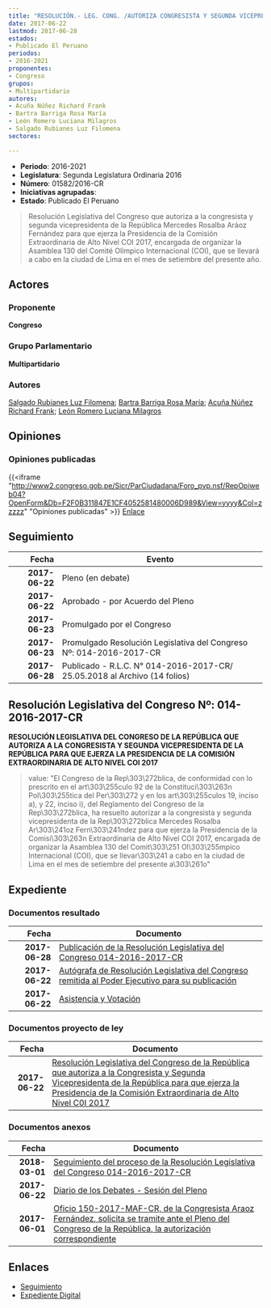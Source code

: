 ```yaml
---
title: "RESOLUCIÓN.- LEG. CONG. /AUTORIZA CONGRESISTA Y SEGUNDA VICEPRESIDENTA DE LA REPÚBLICA MERCEDES ROSALBA ARÁOZ FERNÁNDEZ EJERZA LA PRESIDENCIA DE LA COMISIÓN EXTRAORDINARIA DE ALTO NIVEL COI 2017"
date: 2017-06-22
lastmod: 2017-06-28
estados:
- Publicado El Peruano
periodos:
- 2016-2021
proponentes:
- Congreso
grupos:
- Multipartidario
autores:
- Acuña Núñez Richard Frank
- Bartra Barriga Rosa María
- León Romero Luciana Milagros
- Salgado Rubianes Luz Filomena
sectores:

---
```

- **Periodo**: 2016-2021
- **Legislatura**: Segunda Legislatura Ordinaria 2016
- **Número**: 01582/2016-CR
- **Iniciativas agrupadas**: 
- **Estado**: Publicado El Peruano

> Resolución Legislativa del Congreso que autoriza a la congresista y segunda vicepresidenta de la República Mercedes Rosalba Aráoz Fernández para que ejerza la Presidencia de la Comisión Extraordinaria de Alto Nivel COI 2017, encargada de organizar la Asamblea 130 del Comité Olímpico Internacional (COI), que se llevará a cabo en la ciudad de Lima en el mes de setiembre del presente año.


## Actores

### Proponente

**Congreso**

### Grupo Parlamentario

**Multipartidario**

### Autores

[Salgado Rubianes Luz Filomena](mailto:mailto:lsalgado@congreso.gob.pe); [Bartra Barriga Rosa María](mailto:mailto:rbartra@congreso.gob.pe); [Acuña Núñez Richard Frank](mailto:mailto:racuna@congreso.gob.pe); [León Romero Luciana Milagros](mailto:mailto:lleon@congreso.gob.pe)

## Opiniones

### Opiniones publicadas

{{<iframe "http://www2.congreso.gob.pe/Sicr/ParCiudadana/Foro_pvp.nsf/RepOpiweb04?OpenForm&Db=F2F0B311847E1CF4052581480006D989&View=yyyy&Col=zzzzz" "Opiniones publicadas" >}}
[Enlace](http://www2.congreso.gob.pe/Sicr/ParCiudadana/Foro_pvp.nsf/RepOpiweb04?OpenForm&Db=F2F0B311847E1CF4052581480006D989&View=yyyy&Col=zzzzz)


## Seguimiento

| Fecha | Evento |
|------:|--------|
| **2017-06-22** | Pleno (en debate) |
| **2017-06-22** | Aprobado - por Acuerdo del Pleno |
| **2017-06-23** | Promulgado por el Congreso |
| **2017-06-23** | Promulgado Resolución Legislativa del Congreso Nº: 014-2016-2017-CR |
| **2017-06-28** | Publicado - R.L.C. N° 014-2016-2017-CR/ 25.05.2018 al Archivo (14 folios) |

## Resolución Legislativa del Congreso Nº: 014-2016-2017-CR

**RESOLUCIÓN LEGISLATIVA DEL CONGRESO DE LA REPÚBLICA QUE AUTORIZA A LA CONGRESISTA Y SEGUNDA VICEPRESIDENTA DE LA REPÚBLICA PARA QUE EJERZA LA PRESIDENCIA DE LA COMISIÓN EXTRAORDINARIA DE ALTO NIVEL COI 2017**

> value: "El Congreso de la Rep\303\272blica, de conformidad con lo prescrito en el art\303\255culo 92 de la Constituci\303\263n Pol\303\255tica del Per\303\272 y en los art\303\255culos 19, inciso a), y 22, inciso i), del Reglamento del Congreso de la Rep\303\272blica, ha resuelto autorizar a la congresista y segunda vicepresidenta de la Rep\303\272blica Mercedes Rosalba Ar\303\241oz Fern\303\241ndez para que ejerza la Presidencia de la Comisi\303\263n Extraordinaria de Alto Nivel COI 2017, encargada de organizar la Asamblea 130 del Comit\303\251 Ol\303\255mpico Internacional (COI), que se llevar\303\241 a cabo en la ciudad de Lima en el mes de setiembre del presente a\303\261o"


## Expediente

### Documentos resultado

| Fecha | Documento |
|------:|-----------|
| **2017-06-28** | [Publicación de la Resolución Legislativa del Congreso 014-2016-2017-CR](http://www.leyes.congreso.gob.pe/Documentos/2016_2021/Resolucion_Legislativa_del_Congreso/RLC-014-2016-2017-CR.pdf) |
| **2017-06-22** | [Autógrafa de Resolución Legislativa del Congreso remitida al Poder Ejecutivo para su publicación](http://www.leyes.congreso.gob.pe/Documentos/2016_2021/Autografas/Resolucion_Legislativa_del_Congreso/AU0158220170622.pdf) |
| **2017-06-22** | [Asistencia y Votación](http://www.leyes.congreso.gob.pe/Documentos/2016_2021/Asistencia_y_Votacion/Proyectos_de_Ley/AV0158220170622.pdf) |

### Documentos proyecto de ley

| Fecha | Documento |
|------:|-----------|
| **2017-06-22** | [Resolución Legislativa del Congreso de la República que autoriza a la Congresista y Segunda Vicepresidenta de la República para que ejerza la Presidencia de la Comisión Extraordinaria de Alto Nivel C0I 2017](http://www.leyes.congreso.gob.pe/Documentos/2016_2021/Proyectos_de_Ley_y_de_Resoluciones_Legislativas/PL0158220170622.pdf) |

### Documentos anexos

| Fecha | Documento |
|------:|-----------|
| **2018-03-01** | [Seguimiento del proceso de la Resolución Legislativa del Congreso 014-2016-2017-CR](http://www.leyes.congreso.gob.pe/Documentos/2016_2021/Seguimiento_de_Proyectos_de_Ley/01582PL20180301.pdf) |
| **2017-06-22** | [Diario de los Debates - Sesión del Pleno](http://www2.congreso.gob.pe/Sicr/DiarioDebates/Publicad.nsf/SesionesPleno/05256D6E0073DFE90525814800610048/$FILE/SLO-2016-17A.pdf) |
| **2017-06-01** | [Oficio 150-2017-MAF-CR, de la Congresista Araoz Fernández, solicita se tramite ante el Pleno del Congreso de la República, la autorización correspondiente](http://www.leyes.congreso.gob.pe/Documentos/2016_2021/Oficios/Congresistas/OFICIO-150-2017-MAF-CR.pdf) |

## Enlaces

- [Seguimiento](http://www2.congreso.gob.pe/Sicr/TraDocEstProc/CLProLey2016.nsf/f7fff46988ca05b1052578e100829cc7/e74ba53ea573b68e05258148000b15f2?OpenDocument)
- [Expediente Digital](http://www2.congreso.gob.pe/Sicr/TraDocEstProc/Expvirt_2011.nsf/visbusqptramdoc1621/01582?opendocument)


